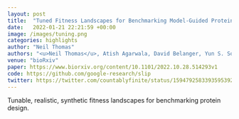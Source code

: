 ```yaml
---
layout: post
title:  "Tuned Fitness Landscapes for Benchmarking Model-Guided Protein Design"
date:   2022-01-21 22:21:59 +00:00
image: /images/tuning.png
categories: highlights
author: "Neil Thomas"
authors: "<u>Neil Thomas</u>, Atish Agarwala, David Belanger, Yun S. Song, Lucy J. Colwell"
venue: "bioRxiv"
paper: https://www.biorxiv.org/content/10.1101/2022.10.28.514293v1
code: https://github.com/google-research/slip
twitter: https://twitter.com/countablyfinite/status/1594792583393595392
---
```

Tunable, realistic, synthetic fitness landscapes for benchmarking protein design.